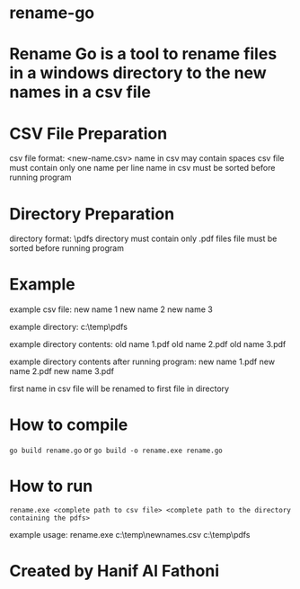 # rename-go

# Rename Go is a tool to rename files in a windows directory to the new names in a csv file

# CSV File Preparation

csv file format: <new-name.csv>
name in csv may contain spaces
csv file must contain only one name per line
name in csv must be sorted before running program

# Directory Preparation

directory format: <directory>\pdfs
directory must contain only .pdf files
file must be sorted before running program

# Example

example csv file:
new name 1
new name 2
new name 3

example directory:
c:\temp\pdfs

example directory contents:
old name 1.pdf
old name 2.pdf
old name 3.pdf

example directory contents after running program:
new name 1.pdf
new name 2.pdf
new name 3.pdf

first name in csv file will be renamed to first file in directory

# How to compile

```go build rename.go``` or ```go build -o rename.exe rename.go```

# How to run

```rename.exe <complete path to csv file> <complete path to the directory containing the pdfs>```

example usage: rename.exe c:\temp\newnames.csv c:\temp\pdfs

# Created by Hanif Al Fathoni